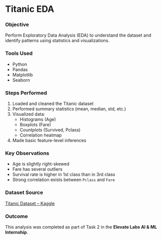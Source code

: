 # Titanic EDA
### Objective
Perform Exploratory Data Analysis (EDA) to understand the dataset and identify patterns using statistics and visualizations.

### Tools Used
- Python
- Pandas
- Matplotlib
- Seaborn

### Steps Performed
1. Loaded and cleaned the Titanic dataset
2. Performed summary statistics (mean, median, std, etc.)
3. Visualized data:
   - Histograms (Age)
   - Boxplots (Fare)
   - Countplots (Survived, Pclass)
   - Correlation heatmap
4. Made basic feature-level inferences

### Key Observations
- Age is slightly right-skewed
- Fare has several outliers
- Survival rate is higher in 1st class than in 3rd class
- Strong correlation exists between `Pclass` and `Fare`

### Dataset Source
[Titanic Dataset – Kaggle](https://www.kaggle.com/datasets/yasserh/titanic-dataset)

### Outcome
This analysis was completed as part of Task 2 in the **Elevate Labs AI & ML Internship**.
